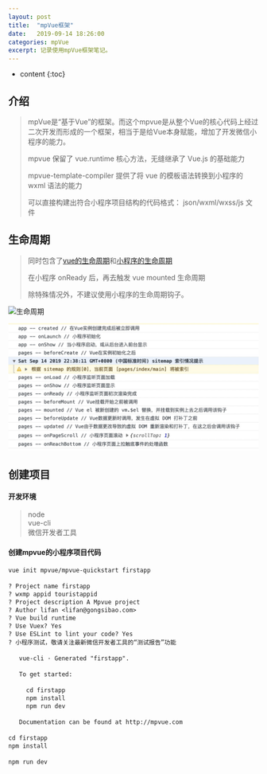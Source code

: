 ```yaml
---
layout: post
title:  "mpVue框架"
date:   2019-09-14 18:26:00
categories: mpVue
excerpt: 记录使用mpVue框架笔记。
---
```


* content
{:toc}

## 介绍
> mpVue是“基于Vue”的框架。而这个mpvue是从整个Vue的核心代码上经过二次开发而形成的一个框架，相当于是给Vue本身赋能，增加了开发微信小程序的能力。  
>  
> mpvue 保留了 vue.runtime 核心方法，无缝继承了 Vue.js 的基础能力  
>  
> mpvue-template-compiler 提供了将 vue 的模板语法转换到小程序的 wxml 语法的能力  
>  
> 可以直接构建出符合小程序项目结构的代码格式： json/wxml/wxss/js 文件

## 生命周期
> 同时包含了[vue的生命周期](https://cn.vuejs.org/v2/api/#%E9%80%89%E9%A1%B9-%E7%94%9F%E5%91%BD%E5%91%A8%E6%9C%9F%E9%92%A9%E5%AD%90)和[小程序的生命周期](https://developers.weixin.qq.com/miniprogram/dev/framework/app-service/app.html)  
>  
> 在小程序 onReady 后，再去触发 vue mounted 生命周期  
>  
> 除特殊情况外，不建议使用小程序的生命周期钩子。  

![生命周期](http://mpvue.com/assets/img/lifecycle.a8762770.jpg)  
  
![生命周期的执行顺序](../css/pics/mpvue1.png)

## 创建项目
#### 开发环境
> node  
> vue-cli  
> 微信开发者工具  

#### 创建mpvue的小程序项目代码  
```
vue init mpvue/mpvue-quickstart firstapp  
  
? Project name firstapp
? wxmp appid touristappid
? Project description A Mpvue project
? Author lifan <lifan@gongsibao.com>
? Vue build runtime
? Use Vuex? Yes
? Use ESLint to lint your code? Yes
? 小程序测试，敬请关注最新微信开发者工具的“测试报告”功能

   vue-cli · Generated "firstapp".

   To get started:

     cd firstapp
     npm install
     npm run dev

   Documentation can be found at http://mpvue.com  
     
cd firstapp 
npm install  
  
npm run dev
```